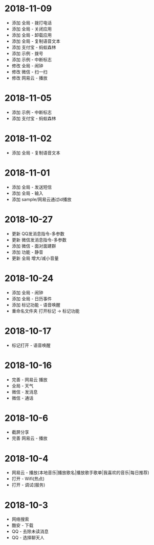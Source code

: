 
# 2018-11-09

- 添加 全局 - 拨打电话
- 添加 全局 - 关闭应用
- 添加 全局 - 卸载应用
- 添加 全局 - 复制语音文本
- 添加 支付宝 - 蚂蚁森林
- 添加 示例 - 拨号
- 添加 示例 - 中断标志
- 修改 全局 - 闹钟
- 修改 微信 - 扫一扫
- 修改 网易云 - 播放

# 2018-11-05

- 添加 示例 - 中断标志
- 添加 支付宝 - 蚂蚁森林

# 2018-11-02

- 添加 全局 - 复制语音文本

# 2018-11-01
- 添加 全局 - 发送短信
- 添加 全局 - 输入
- 添加 sample/网易云通过id播放

# 2018-10-27

- 更新 QQ发消息指令-多参数
- 更新 微信发消息指令-多参数
- 添加 微信 - 面对面建群
- 添加 功能 - 静音
- 更新 全局 增大/减小音量

# 2018-10-24

- 添加 全局 - 闹钟
- 添加 全局 - 日历事件
- 添加 标记功能 - 语音唤醒
- 重命名文件夹 打开标记 -> 标记功能

# 2018-10-17

- 标记打开 - 语音唤醒

# 2018-10-16

- 完善 - 网易云 播放
- 全局 - 天气
- 微信 - 发消息
- 微信 - 通话

# 2018-10-6

- 截屏分享
- 完善 网易云 - 播放


# 2018-10-4

- 网易云 - 播放(本地音乐|播放歌名|播放歌手歌单|我喜欢的音乐|每日推荐)
- 打开 - Wifi(热点)
- 打开 - 调试(服务)

# 2018-10-3

- 网络搜索
- 酷安 - 下载
- QQ - 去除未读消息
- QQ - 选择聊天人
